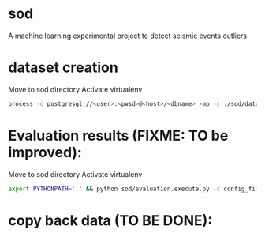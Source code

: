 # sod
A machine learning experimental project to detect seismic events outliers


# dataset creation
Move to sod directory
Activate virtualenv
```bash
process -d postgresql://<user>:<pwsd>@<host>/<dbname> -mp -c ./sod/dataset/executions/oneminutewindows.yaml -p ./sod/dataset/executions/oneminutewindows.py ./tmp/datasets/onwminutewindows.hdf
```


# Evaluation results (FIXME: TO be improved):
Move to sod directory
Activate virtualenv
```bash
export PYTHONPATH='.' && python sod/evaluation.execute.py -c config_file
```


# copy back data (TO BE DONE):
